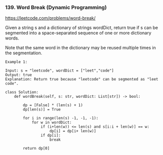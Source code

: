 ### 139. Word Break (Dynamic Programming)

https://leetcode.com/problems/word-break/

Given a string s and a dictionary of strings wordDict, 
return true if s can be segmented into a space-separated sequence of one or more dictionary words.

Note that the same word in the dictionary may be reused multiple times in the segmentation.

```
Example 1:

Input: s = "leetcode", wordDict = ["leet","code"]
Output: true
Explanation: Return true because "leetcode" can be segmented as "leet code".
```

```
class Solution:
    def wordBreak(self, s: str, wordDict: List[str]) -> bool:
        
        dp = [False] * (len(s) + 1)
        dp[len(s)] = True
            
        for i in range(len(s) -1, -1, -1):
            for w in wordDict:
                if (i+len(w)) <= len(s) and s[i:i + len(w)] == w:
                    dp[i] = dp[i+ len(w)]
                if dp[i]:
                    break
                    
        return dp[0] 
```        


